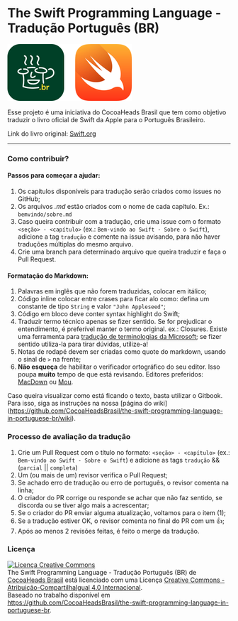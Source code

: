 
# The Swift Programming Language - Tradução Português (BR)

![](artes/hero.png)

Esse projeto é uma iniciativa do CocoaHeads Brasil que tem como objetivo traduzir o livro oficial de Swift da Apple para o Português Brasileiro. 

Link do livro original: [Swift.org](https://swift.org/documentation/TheSwiftProgrammingLanguage%28Swift2.2%29.epub)

---

### Como contribuir?

#### Passos para começar a ajudar:

1. Os capítulos disponíveis para tradução serão criados como issues no GitHub;
2. Os arquivos *.md* estão criados com o nome de cada capítulo. Ex.: `bemvindo/sobre.md`
3. Caso queira contribuir com a tradução, crie uma issue com o formato `<seção> - <capítulo>` (ex.: `Bem-vindo ao Swift - Sobre o Swift`), adicione a tag `tradução` e comente na issue avisando, para não haver traduções múltiplas do mesmo arquivo.
4. Crie uma branch para determinado arquivo que queira traduzir e faça o Pull Request.

#### Formatação do Markdown:

1. Palavras em inglês que não forem traduzidas, colocar em itálico;
2. Código inline colocar entre crases para ficar alo como: defina um constante de tipo `String` e valor `"John Appleseed"`;
3. Código em bloco deve conter syntax highlight do Swift;
4. Traduzir termo técnico apenas se fizer sentido. Se for prejudicar o entendimento, é preferível manter o termo original. ex.: Closures. Existe uma ferramenta para [tradução de terminologias da Microsoft](http://www.microsoft.com/Language/pt-br/Search.aspx); se fizer sentido utiliza-la para tirar dúvidas, utilize-a!
5. Notas de rodapé devem ser criadas como quote do markdown, usando o sinal de `>` na frente;
6. **Não esqueça** de habilitar o verificador ortográfico do seu editor. Isso poupa **muito** tempo de que está revisando. Editores preferidos: [MacDown](http://macdown.uranusjr.com/) ou [Mou](http://25.io/mou/).

Caso queira visualizar como está ficando o texto, basta utilizar o Gitbook. Para isso, siga as instruções na nossa [página do wiki]
(https://github.com/CocoaHeadsBrasil/the-swift-programming-language-in-portuguese-br/wiki). 

### Processo de avaliação da tradução

1. Crie um Pull Request com o título no formato: `<seção> - <capítulo>` (ex.: `Bem-vindo ao Swift - Sobre o Swift`) e adicione as tags `tradução` && (`parcial` || `completa`)
2. Um (ou mais de um) revisor verifica o Pull Request;
3. Se achado erro de tradução ou erro de português, o revisor comenta na linha;
4. O criador do PR corrige ou responde se achar que não faz sentido, se discorda ou se tiver algo mais a acrescentar;
5. Se o criador do PR enviar alguma atualização, voltamos para o item (1);
6. Se a tradução estiver OK, o revisor comenta no final do PR com um :+1:;
7. Após ao menos 2 revisões feitas, é feito o merge da tradução.

### Licença

<a rel="license" href="http://creativecommons.org/licenses/by-sa/4.0/"><img alt="Licença Creative Commons" style="border-width:0" src="https://i.creativecommons.org/l/by-sa/4.0/88x31.png" /></a><br /><span xmlns:dct="http://purl.org/dc/terms/" href="http://purl.org/dc/dcmitype/Text" property="dct:title" rel="dct:type">The Swift Programming Language - Tradução Português (BR)</span> de <a xmlns:cc="http://creativecommons.org/ns#" href="www.cocoaheads.com.br" property="cc:attributionName" rel="cc:attributionURL">CocoaHeads Brasil</a> está licenciado com uma Licença <a rel="license" href="http://creativecommons.org/licenses/by-sa/4.0/">Creative Commons - Atribuição-CompartilhaIgual 4.0 Internacional</a>.<br />Baseado no trabalho disponível em <a xmlns:dct="http://purl.org/dc/terms/" href="https://github.com/CocoaHeadsBrasil/the-swift-programming-language-in-portuguese-br" rel="dct:source">https://github.com/CocoaHeadsBrasil/the-swift-programming-language-in-portuguese-br</a>.



